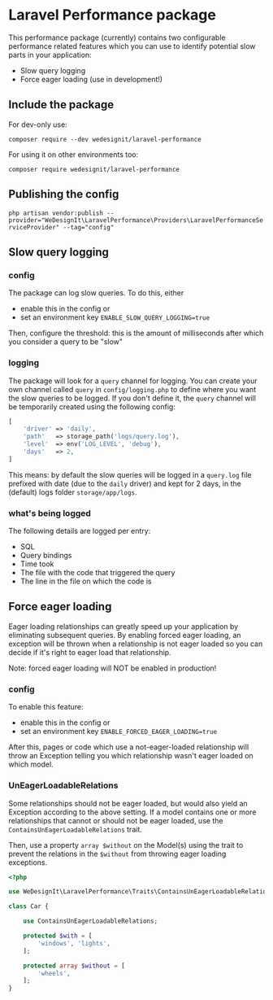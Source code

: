# Laravel Performance package

This performance package (currently) contains two configurable performance related features which you can use to identify potential slow parts in your application:
- Slow query logging
- Force eager loading (use in development!)


## Include the package

For dev-only use:

`composer require --dev wedesignit/laravel-performance`

For using it on other environments too:

`composer require wedesignit/laravel-performance`


## Publishing the config

`php artisan vendor:publish --provider="WeDesignIt\LaravelPerformance\Providers\LaravelPerformanceServiceProvider" --tag="config"`


## Slow query logging

### config

The package can log slow queries. To do this, either 
- enable this in the config or 
- set an environment key `ENABLE_SLOW_QUERY_LOGGING=true`

Then, configure the threshold: this is the amount of milliseconds after which you 
consider a query to be "slow"

### logging

The package will look for a `query` channel for logging. You can create your own channel called `query` in `config/logging.php` to define where you want the slow queries to be logged.
If you don't define it, the `query` channel will be temporarily created using the following config:

```php
[
    'driver' => 'daily',
    'path'   => storage_path('logs/query.log'),
    'level'  => env('LOG_LEVEL', 'debug'),
    'days'   => 2,
]
```

This means: by default the slow queries will be logged in a `query.log` file prefixed with date (due to the `daily` driver) and kept for 2 days, in the (default) logs folder `storage/app/logs`.

### what's being logged

The following details are logged per entry:
- SQL
- Query bindings
- Time took
- The file with the code that triggered the query
- The line in the file on which the code is


## Force eager loading

Eager loading relationships can greatly speed up your application by eliminating subsequent queries. By enabling forced eager loading, an exception will be thrown when a relationship is not eager loaded so you can decide if it's right to eager load that relationship.

Note: forced eager loading will NOT be enabled in production!

### config

To enable this feature:
- enable this in the config or
- set an environment key `ENABLE_FORCED_EAGER_LOADING=true`

After this, pages or code which use a not-eager-loaded relationship will throw an Exception telling you which relationship wasn't eager loaded on which model.

### UnEagerLoadableRelations

Some relationships should not be eager loaded, but would also yield an Exception according to the above setting.
If a model contains one or more relationships that cannot or should not be eager loaded, use the `ContainsUnEagerLoadableRelations` trait.

Then, use a property `array $without` on the Model(s) using the trait to prevent the relations in the `$without` from throwing eager loading exceptions.

```php
<?php

use WeDesignIt\LaravelPerformance\Traits\ContainsUnEagerLoadableRelations;

class Car {

    use ContainsUnEagerLoadableRelations;

    protected $with = [
        'windows', 'lights',
    ];

    protected array $without = [
        'wheels',
    ];
}
```
